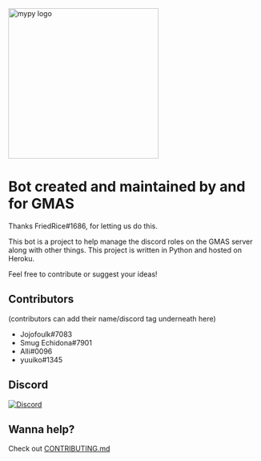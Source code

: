 <img src="https://i.imgur.com/n5Gbtz4.png" alt="mypy logo" width="300px"/>

Bot created and maintained by and for GMAS
===================================
Thanks FriedRice#1686, for letting us do this.

This bot is a project to help manage the discord roles on the GMAS server along with other things. 
This project is written in Python and hosted on Heroku.

Feel free to contribute or suggest your ideas! 


Contributors
------------
(contributors can add their name/discord tag underneath here)

- Jojofoulk#7083
- Smug Echidona#7901
- Alli#0096
- yuuiko#1345

Discord
-------
[![Discord](https://img.shields.io/discord/463752820026376202.svg?label=&logo=discord&logoColor=ffffff&color=7389D8&labelColor=6A7EC2)](https://discord.gg/bVUXJYg)


Wanna help?
-----------
Check out [CONTRIBUTING.md](CONTRIBUTING.md)


